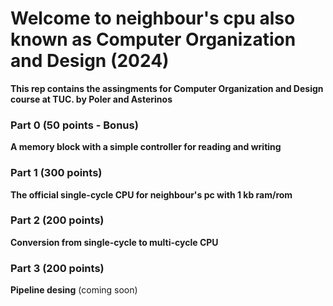 # Welcome to neighbour's cpu also known as Computer Organization and Design (2024)


**This rep contains the assingments for Computer Organization and Design course at TUC.
by Poler and Asterinos**


### Part 0 (50 points - Bonus)

**A memory block with a simple controller for reading and writing**

### Part 1 (300 points)

**The official single-cycle CPU for neighbour's pc with 1 kb ram/rom**

### Part 2 (200 points)

**Conversion from single-cycle to multi-cycle CPU**

### Part 3 (200 points)

**Pipeline desing** (coming soon) 

